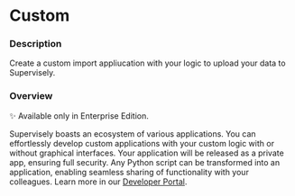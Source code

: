 # Custom

### Description

Create a custom import appliucation with your logic to upload your data to Supervisely.

### Overview

✨ Available only in Enterprise Edition.

Supervisely boasts an ecosystem of various applications. You can effortlessly develop custom applications with your custom logic with or without graphical interfaces. Your application will be released as a private app, ensuring full security. Any Python script can be transformed into an application, enabling seamless sharing of functionality with your colleagues.
Learn more in our [Developer Portal](https://developer.supervisely.com/).
